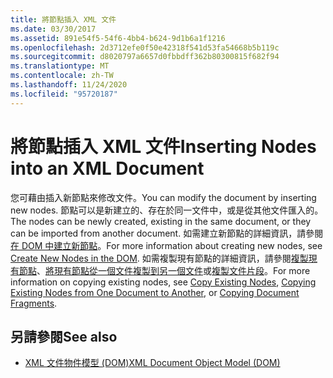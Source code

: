 ```yaml
---
title: 將節點插入 XML 文件
ms.date: 03/30/2017
ms.assetid: 891e54f5-54f6-4bb4-b624-9d1b6a1f1216
ms.openlocfilehash: 2d3712efe0f50e42318f541d53fa54668b5b119c
ms.sourcegitcommit: d8020797a6657d0fbbdff362b80300815f682f94
ms.translationtype: MT
ms.contentlocale: zh-TW
ms.lasthandoff: 11/24/2020
ms.locfileid: "95720187"
---
```

# <a name="inserting-nodes-into-an-xml-document"></a><span data-ttu-id="6a14a-102">將節點插入 XML 文件</span><span class="sxs-lookup"><span data-stu-id="6a14a-102">Inserting Nodes into an XML Document</span></span>

<span data-ttu-id="6a14a-103">您可藉由插入新節點來修改文件。</span><span class="sxs-lookup"><span data-stu-id="6a14a-103">You can modify the document by inserting new nodes.</span></span> <span data-ttu-id="6a14a-104">節點可以是新建立的、存在於同一文件中，或是從其他文件匯入的。</span><span class="sxs-lookup"><span data-stu-id="6a14a-104">The nodes can be newly created, existing in the same document, or they can be imported from another document.</span></span> <span data-ttu-id="6a14a-105">如需建立新節點的詳細資訊，請參閱[在 DOM 中建立新節點](create-new-nodes-in-the-dom.md)。</span><span class="sxs-lookup"><span data-stu-id="6a14a-105">For more information about creating new nodes, see [Create New Nodes in the DOM](create-new-nodes-in-the-dom.md).</span></span> <span data-ttu-id="6a14a-106">如需複製現有節點的詳細資訊，請參閱[複製現有節點](copy-existing-nodes.md)、[將現有節點從一個文件複製到另一個文件](copying-existing-nodes-from-one-document-to-another.md)或[複製文件片段](copying-document-fragments.md)。</span><span class="sxs-lookup"><span data-stu-id="6a14a-106">For more information on copying existing nodes, see [Copy Existing Nodes](copy-existing-nodes.md), [Copying Existing Nodes from One Document to Another](copying-existing-nodes-from-one-document-to-another.md), or [Copying Document Fragments](copying-document-fragments.md).</span></span>  
  
## <a name="see-also"></a><span data-ttu-id="6a14a-107">另請參閱</span><span class="sxs-lookup"><span data-stu-id="6a14a-107">See also</span></span>

- [<span data-ttu-id="6a14a-108">XML 文件物件模型 (DOM)</span><span class="sxs-lookup"><span data-stu-id="6a14a-108">XML Document Object Model (DOM)</span></span>](xml-document-object-model-dom.md)
